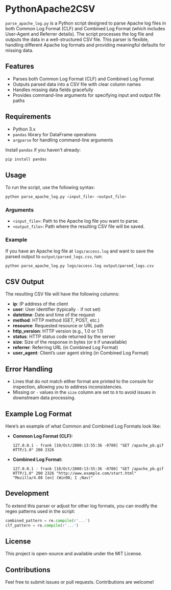 # PythonApache2CSV
`parse_apache_log.py` is a Python script designed to parse Apache log files in both Common Log Format (CLF) and Combined Log Format (which includes User-Agent and Referrer details). The script processes the log file and outputs the data in a well-structured CSV file. This parser is flexible, handling different Apache log formats and providing meaningful defaults for missing data.

## Features
- Parses both Common Log Format (CLF) and Combined Log Format
- Outputs parsed data into a CSV file with clear column names
- Handles missing data fields gracefully
- Provides command-line arguments for specifying input and output file paths

## Requirements
- Python 3.x
- `pandas` library for DataFrame operations
- `argparse` for handling command-line arguments

Install `pandas` if you haven't already:

```bash
pip install pandas
```

## Usage
To run the script, use the following syntax:

```bash
python parse_apache_log.py <input_file> <output_file>
```

### Arguments
- `<input_file>`: Path to the Apache log file you want to parse.
- `<output_file>`: Path where the resulting CSV file will be saved.

### Example
If you have an Apache log file at `logs/access.log` and want to save the parsed output to `output/parsed_logs.csv`, run:

```bash
python parse_apache_log.py logs/access.log output/parsed_logs.csv
```

## CSV Output
The resulting CSV file will have the following columns:

- **ip**: IP address of the client
- **user**: User identifier (typically `-` if not set)
- **datetime**: Date and time of the request
- **method**: HTTP method (GET, POST, etc.)
- **resource**: Requested resource or URL path
- **http_version**: HTTP version (e.g., 1.0 or 1.1)
- **status**: HTTP status code returned by the server
- **size**: Size of the response in bytes (or `0` if unavailable)
- **referrer**: Referring URL (in Combined Log Format)
- **user_agent**: Client’s user agent string (in Combined Log Format)

## Error Handling
- Lines that do not match either format are printed to the console for inspection, allowing you to address inconsistencies.
- Missing or `-` values in the `size` column are set to `0` to avoid issues in downstream data processing.

## Example Log Format
Here’s an example of what Common and Combined Log Formats look like:

- **Common Log Format (CLF):**
  ```
  127.0.0.1 - frank [10/Oct/2000:13:55:36 -0700] "GET /apache_pb.gif HTTP/1.0" 200 2326
  ```

- **Combined Log Format:**
  ```
  127.0.0.1 - frank [10/Oct/2000:13:55:36 -0700] "GET /apache_pb.gif HTTP/1.0" 200 2326 "http://www.example.com/start.html" "Mozilla/4.08 [en] (Win98; I ;Nav)"
  ```

## Development
To extend this parser or adjust for other log formats, you can modify the regex patterns used in the script:

```python
combined_pattern = re.compile(r'...')
clf_pattern = re.compile(r'...')
```

## License

This project is open-source and available under the MIT License.

## Contributions
Feel free to submit issues or pull requests. Contributions are welcome!
```
